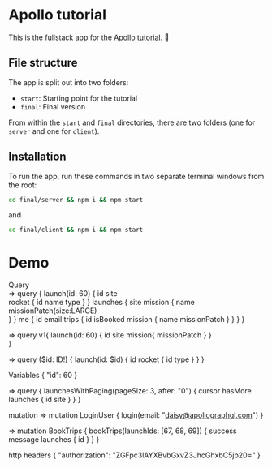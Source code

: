 # Apollo tutorial

This is the fullstack app for the [Apollo tutorial](http://apollographql.com/docs/tutorial/introduction.html). 🚀

## File structure

The app is split out into two folders:

- `start`: Starting point for the tutorial
- `final`: Final version

From within the `start` and `final` directories, there are two folders (one for `server` and one for `client`).

## Installation

To run the app, run these commands in two separate terminal windows from the root:

```bash
cd final/server && npm i && npm start
```

and

```bash
cd final/client && npm i && npm start
```

# Demo

Query <br/>
=> query {
launch(id: 60) {
id
site  
 rocket {
id
name
type
}
}
launches {
site
mission {
name
missionPatch(size:LARGE)  
 }
}
me {
id
email
trips {
id
isBooked
mission {
name
missionPatch
}
}
}
}

=> query v1{
launch(id: 60) {
id
site
mission{
missionPatch
}
}  
}

=> query ($id: ID!) {
  launch(id: $id) {
id
rocket {
id
type
}
}
}

Variables
{ "id": 60 }

=> query {
launchesWithPaging(pageSize: 3, after: "0") {
cursor
hasMore
launches {
id
site
}
}
}

mutation
=> mutation LoginUser {
login(email: "daisy@apollographql.com")
}

=> mutation BookTrips {
bookTrips(launchIds: [67, 68, 69]) {
success
message
launches {
id
}
}
}

http headers
{
"authorization": "ZGFpc3lAYXBvbGxvZ3JhcGhxbC5jb20="
}
